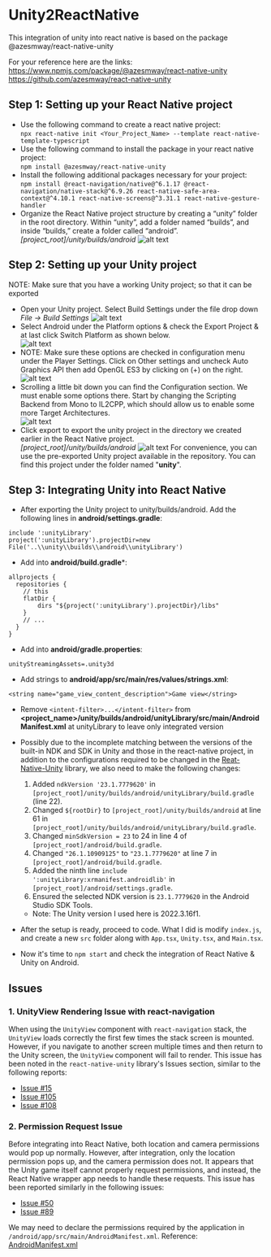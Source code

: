 # Unity2ReactNative
This integration of unity into react native is based on the package @azesmway/react-native-unity

For your reference here are the links: https://www.npmjs.com/package/@azesmway/react-native-unity https://github.com/azesmway/react-native-unity

## Step 1: Setting up your React Native project ##
- Use the following command to create a react native project: <br>
```npx react-native init <Your_Project_Name> --template react-native-template-typescript```
- Use the following command to install the package in your react native project: <br>
```npm install @azesmway/react-native-unity```
- Install the following additional packages necessary for your project: <br>
```npm install @react-navigation/native@^6.1.17 @react-navigation/native-stack@^6.9.26 react-native-safe-area-context@^4.10.1 react-native-screens@^3.31.1 react-native-gesture-handler```
- Organize the React Native project structure by creating a “unity” folder in the root directory. Within “unity”, add a folder named “builds”, and inside “builds,” create a folder called “android”.<br>
*[project_root]/unity/builds/android*
![alt text](<Images/RN Structure.png>)


## Step 2: Setting up your Unity project ##
NOTE: Make sure that you have a working Unity project; so that it can be exported
- Open your Unity project. Select Build Settings under the file drop down <br>
*File -> Build Settings*
![alt text](Images/Step2-1.png)
- Select Android under the Platform options & check the Export Project & at last click Switch Platform as shown below. <br>
![alt text](Images/Step2-2.png)
- NOTE: Make sure these options are checked in configuration menu under the Player Settings. Click on Other settings and uncheck Auto Graphics API then add OpenGL ES3 by clicking on (+) on the right.<br>
![alt text](Images/Step2-3.png)
- Scrolling a little bit down you can find the Configuration section. We must enable some options there. Start by changing the Scripting Backend from Mono to IL2CPP, which should allow us to enable some more Target Architectures.<br>
![alt text](Images/Step2-4.png)
- Click export to export the unity project in the directory we created earlier in the React Native project.<br>
*[project_root]/unity/builds/android*
![alt text](Images/Step2-5.png)
For convenience, you can use the pre-exported Unity project available in the repository. You can find this project under the folder named "**unity**".




## Step 3: Integrating Unity into React Native ##
- After exporting the Unity project to unity/builds/android.
Add the following lines in **android/settings.gradle**:
```
include ':unityLibrary'
project(':unityLibrary').projectDir=new File('..\\unity\\builds\\android\\unityLibrary')
```
- Add into **android/build.gradle***:
```
allprojects {
  repositories {
    // this
    flatDir {
        dirs "${project(':unityLibrary').projectDir}/libs"
    }
    // ...
  }
}
```
- Add into **android/gradle.properties**:
```
unityStreamingAssets=.unity3d
```
- Add strings to **android/app/src/main/res/values/strings.xml**:
```
<string name="game_view_content_description">Game view</string>
```
-  Remove `<intent-filter>...</intent-filter>` from **<project_name>/unity/builds/android/unityLibrary/src/main/AndroidManifest.xml** at unityLibrary to leave only integrated version

- Possibly due to the incomplete matching between the versions of the built-in NDK and SDK in Unity and those in the react-native project, in addition to the configurations required to be changed in the [Reat-Native-Unity](https://github.com/azesmway/react-native-unity) library, we also need to make the following changes:
  1. Added `ndkVersion '23.1.7779620'` in `[project_root]/unity/builds/android/unityLibrary/build.gradle` (line 22).
  2. Changed `${rootDir}` to `[project_root]/unity/builds/android` at line 61 in `[project_root]/unity/builds/android/unityLibrary/build.gradle`.
  3. Changed `minSdkVersion = 23` to 24 in line 4 of `[project_root]/android/build.gradle`.
  4. Changed `"26.1.10909125"` to `"23.1.7779620"` at line 7 in `[project_root]/android/build.gradle`.
  5. Added the ninth line `include ':unityLibrary:xrmanifest.androidlib'` in `[project_root]/android/settings.gradle`.
  6. Ensured the selected NDK version is `23.1.7779620` in the Android Studio SDK Tools.
   - Note: The Unity version I used here is 2022.3.16f1.

- After the setup is ready, proceed to code. What I did is modify `index.js`, and create a new `src` folder along with `App.tsx`, `Unity.tsx`, and `Main.tsx`.

- Now it's time to `npm start` and check the integration of React Native & Unity on Android. 

## Issues ##
### 1. UnityView Rendering Issue with react-navigation

When using the `UnityView` component with `react-navigation` stack, the `UnityView` loads correctly the first few times the stack screen is mounted. However, if you navigate to another screen multiple times and then return to the Unity screen, the `UnityView` component will fail to render. This issue has been noted in the `react-native-unity` library's Issues section, similar to the following reports:
- [Issue #15](https://github.com/azesmway/react-native-unity/issues/15)
- [Issue #105](https://github.com/azesmway/react-native-unity/issues/105)
- [Issue #108](https://github.com/azesmway/react-native-unity/issues/108)

### 2. Permission Request Issue

Before integrating into React Native, both location and camera permissions would pop up normally. However, after integration, only the location permission pops up, and the camera permission does not. It appears that the Unity game itself cannot properly request permissions, and instead, the React Native wrapper app needs to handle these requests. This issue has been reported similarly in the following issues:
- [Issue #50](https://github.com/azesmway/react-native-unity/issues/50)
- [Issue #89](https://github.com/azesmway/react-native-unity/issues/89)

We may need to declare the permissions required by the application in `/android/app/src/main/AndroidManifest.xml`.
Reference: [AndroidManifest.xml](https://github.com/azesmway/react-native-unity/blob/2ffb1587564c395fd5609e9443f09893cc3bdcf1/example/android/app/src/main/AndroidManifest.xml)